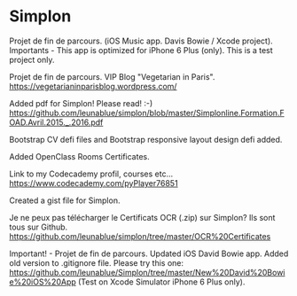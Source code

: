 # Simplon

Projet de fin de parcours.
  (iOS Music app. Davis Bowie / Xcode project).
Importants - This app is optimized for iPhone 6 Plus (only).
This is a test project only.


Projet de fin de parcours.
 VIP Blog "Vegetarian in Paris". https://vegetarianinparisblog.wordpress.com/ 


Added pdf for Simplon! Please read! :-) https://github.com/leunablue/simplon/blob/master/Simplonline.Formation.FOAD.Avril.2015._.2016.pdf


Bootstrap CV defi files and Bootstrap responsive layout design defi added. 

Added OpenClass Rooms Certificates.


Link to my Codecademy profil, courses etc... https://www.codecademy.com/pyPlayer76851 

Created a gist file for Simplon. 

Je ne peux pas télécharger le Certificats OCR (.zip) sur Simplon? Ils sont tous sur Github. https://github.com/leunablue/simplon/tree/master/OCR%20Certificates 


Important! - Projet de fin de parcours.  Updated iOS David Bowie app. Added old version to .gitignore file. Please try this one:  https://github.com/leunablue/Simplon/tree/master/New%20David%20Bowie%20iOS%20App
(Test on Xcode Simulator iPhone 6 Plus only). 
